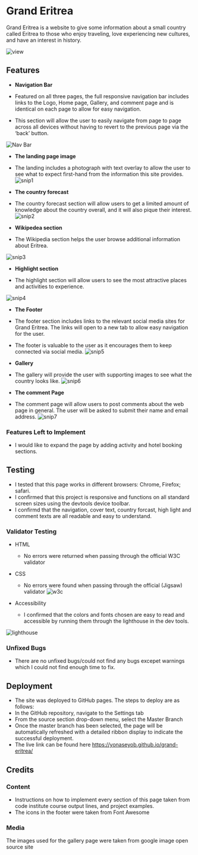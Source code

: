 # Grand Eritrea

Grand Eritrea is a website to give some information about a small country called Eritrea to those who enjoy traveling, love experiencing new cultures, and have an interest in history.

![view](https://user-images.githubusercontent.com/112119971/195341085-5c3c81ab-4988-4c51-a8ba-63f8c213b755.PNG)

## Features

- __Navigation Bar__

- Featured on all three pages, the full responsive navigation bar includes links to the Logo, Home page, Gallery, and comment page and is identical on each page to allow for easy navigation. 
- This section will allow the user to easily navigate from page to page across all devices without having to revert to the previous page via the ‘back’ button.

![Nav Bar](https://user-images.githubusercontent.com/112119971/195097137-8676b117-45a9-4fa7-b962-3a1046535cd5.PNG)

- __The landing page image__


- The landing includes a photograph with text overlay to allow the user to see what to expect first-hand from the information this site provides.
![snip1](https://user-images.githubusercontent.com/112119971/195098577-d4176380-3f20-412d-bcc1-e29447ad2e12.PNG)

- __The country forecast__

- The country forecast section will allow users to get a limited amount of knowledge about the country overall, and it will also pique their interest.
![snip2](https://user-images.githubusercontent.com/112119971/195106944-874922cd-200c-4cc3-8714-4f0bda521ab7.PNG)

- __Wikipedea section__

- The Wikipedia section helps the user browse additional information about Eritrea.

![snip3](https://user-images.githubusercontent.com/112119971/195109938-17fcbce3-8df4-45b3-b519-b0b2a9528d94.PNG)

- __Highlight section__

- The highlight section will allow users to see the most attractive places and activities to experience.
 
![snip4](https://user-images.githubusercontent.com/112119971/195113609-03cf7cd9-0af5-4157-b521-e91429e6bf07.PNG)

- __The Footer__

- The footer section includes links to the relevant social media sites for Grand Eritrea. The links will open to a new tab to allow easy navigation for the user.
- The footer is valuable to the user as it encourages them to keep connected via social media.
![snip5](https://user-images.githubusercontent.com/112119971/195114240-0a1e6b1f-5059-4328-baf1-07e334e7c84f.PNG)

- __Gallery__

- The gallery will provide the user with supporting images to see what the country looks like.
![snip6](https://user-images.githubusercontent.com/112119971/195114922-82055e15-62ed-4327-852c-e074a78c8de0.PNG)

- __The comment Page__

- The comment page will allow users to post comments about the web page in general. The user will be asked to submit their name and email address.
![snip7](https://user-images.githubusercontent.com/112119971/195116329-2fd5fec3-8015-4e18-afc0-e49f16967ee1.PNG)

### Features Left to Implement

- I would like to expand the page by adding activity and hotel booking sections.


## Testing
- I tested that this page works in different browsers: Chrome, Firefox; safari.
- I confirmed that this project is responsive and functions on all standard screen sizes using the devtools device toolbar.
- I confirmd that the navigation, cover text, country forcast, high light and comment texts are all readable and easy to understand.


### Validator Testing

- HTML
  - No errors were returned when passing through the official W3C validator

- CSS
  - No errors were found when passing through the official (Jigsaw) validator
  ![w3c](https://user-images.githubusercontent.com/112119971/195335432-aa84008f-77f0-4901-8f8f-e6ff488c72fb.PNG)

 - Accessibility
   - I confirmed that the colors and fonts chosen are easy to read and accessible by running them through the lighthouse in the dev tools.
   
![lighthouse](https://user-images.githubusercontent.com/112119971/195335376-18a9cdd9-99b8-4a92-889f-f581597e3f72.PNG)



### Unfixed Bugs
- There are no unfixed bugs/could not find any bugs excepet warnings which I could not find enough time to fix. 

## Deployment

- The site was deployed to GitHub pages. The steps to deploy are as follows:
- In the GitHub repository, navigate to the Settings tab
- From the source section drop-down menu, select the Master Branch
- Once the master branch has been selected, the page will be automatically refreshed with a detailed ribbon display to indicate the successful deployment.
- The live link can be found here https://yonaseyob.github.io/grand-eritrea/ 

## Credits

### Content

- Instructions on how to implement every section of this page taken from code institute course output lines, and project examples.
- The icons in the footer were taken from Font Awesome

### Media
The images used for the gallery page were taken from google image open source site
























 





